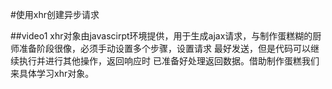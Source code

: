 #使用xhr创建异步请求

##video1
xhr对象由javascirpt环境提供，用于生成ajax请求，与制作蛋糕糊的厨师准备阶段很像，必须手动设置多个步骤，设置请求 最好发送，但是代码可以继续执行并进行其他操作，返回响应时 已准备好处理返回数据。借助制作蛋糕我们来具体学习xhr对象。
